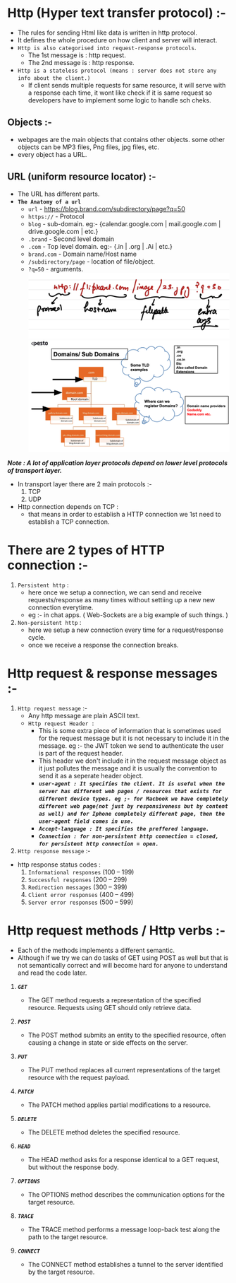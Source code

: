 # Http (Hyper text transfer protocol) :-
- The rules for sending Html like data is written in http protocol.
- It defines the whole procedure on how client and server will interact.
- `Http is also categorised into request-response protocols`.
    - The 1st message is : http request.
    - The 2nd message is : http response.
- `Http is a stateless protocol (means : server does not store any info about the client.)`
    - If client sends multiple requests for same resource, it will serve with a response each time, it wont like check if it is same request so developers have to implement some logic to handle sch cheks.

## Objects :-
- webpages are the main objects that contains other objects. some other objects can be MP3 files, Png files, jpg files, etc.
- every object has a URL.

## URL (uniform resource locator) :-
- The URL has different parts.
- **`The Anatomy of a url`**
    - `url`                 - https://blog.brand.com/subdirectory/page?q=50
    - `https://`            - Protocol
    - `blog`                - sub-domain.  eg:- {calendar.google.com | mail.google.com | drive.google.com | etc.}
    - `.brand`              - Second level domain      
    - `.com`                - Top level domain.         eg:- {.in | .org | .Ai | etc.}
    - `brand.com`           - Domain name/Host name
    - `/subdirectory/page`  - location of file/object.
    - `?q=50`               - arguments.
    ![URL](../Image/url.png)
    ![Domain_&_Subdomain](../Image/domain_subdomain.png)

***Note : A lot of application layer protocols depend on lower level protocols of transport layer.***
- In transport layer there are 2 main protocols :-
    1. TCP
    2. UDP
- Http connection depends on TCP : 
    - that means in order to establish a HTTP connection we 1st need to establish a TCP connection.

# There are 2 types of HTTP connection :-
1. `Persistent http` :
    - here once we setup a connection, we can send and receive requests/response as many times without settiing up a new new connection everytime.
    - eg :- in chat apps. ( Web-Sockets are a big example of such things. )
2. `Non-persistent http` :
    - here we setup a new connection every time for a request/response cycle.
    - once we receive a response the connection breaks.

# Http request & response messages :-
1. `Http request message` :-
    - Any http message are plain ASCII text.
    - `Http request Header :`
        - This is some extra piece of information that is sometimes used for the request message but it is not necessary to include it in the message. eg :- the JWT token we send to authenticate the user is part of the request header.
        - This header we don't include it in the request message object as it just pollutes the message and it is usually the convention to send it as a seperate header object.
        - ***`user-agent : It specifies the client. It is useful when the server has different web pages / resources that exists for different device types. eg ;- for Macbook we have completely different web page(not just by responsiveness but by content as well) and for Iphone completely different page, then the user-agent field comes in use.`***
        - ***`Accept-language : It specifies the preffered language.`***
        - ***`Connection : for non-persistent http connection = closed, for persistent http connection = open.`***
2. `Http response message` :-
- http response status codes :
    1. `Informational responses` (100 – 199)
    2. `Successful responses` (200 – 299)
    3. `Redirection messages` (300 – 399)
    4. `Client error responses` (400 – 499)
    5. `Server error responses` (500 – 599)


# Http request methods / Http verbs :-
- Each of the methods implements a different semantic. 
- Although if we try we can do tasks of GET using POST as well but that is not semantically correct and will become hard for anyone to understand and read the code later.

1. ***`GET`***
    - The GET method requests a representation of the specified resource. Requests using GET should only retrieve data.

2. ***`POST`***
    - The POST method submits an entity to the specified resource, often causing a change in state or side effects on the server.

3. ***`PUT`***
    - The PUT method replaces all current representations of the target resource with the request payload.

4. ***`PATCH`***
    - The PATCH method applies partial modifications to a resource.

5. ***`DELETE`***
    - The DELETE method deletes the specified resource.

6. ***`HEAD`***
    - The HEAD method asks for a response identical to a GET request, but without the response body.

7. ***`OPTIONS`***
    - The OPTIONS method describes the communication options for the target resource.

8. ***`TRACE`***
    - The TRACE method performs a message loop-back test along the path to the target resource.

9. ***`CONNECT`***
    - The CONNECT method establishes a tunnel to the server identified by the target resource.


